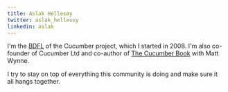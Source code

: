```yaml
---
title: Aslak Hellesøy
twitter: aslak_hellesoy
linkedin: aslak
---
```


I'm the [BDFL](https://en.wikipedia.org/wiki/Benevolent_dictator_for_life) of the Cucumber project, which I started in 2008. I'm also co-founder of Cucumber Ltd and co-author of [The Cucumber Book](https://www.amazon.com/Cucumber-Book-2e-Matt-Wynne/dp/1680502387) with Matt Wynne. 

I try to stay on top of everything this community is doing and make sure it all hangs together.  
